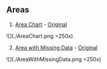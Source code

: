 ## Areas

1. [Area Chart](./AreaChart.vue) - [Original](https://observablehq.com/@d3/area-chart)

![](./AreaChart.png =250x)

2. [Area with Missing Data](./AreaWithMissingData.vue) - [Original](https://observablehq.com/@d3/area-with-missing-data)

![](./AreaWithMissingData.png =250x)